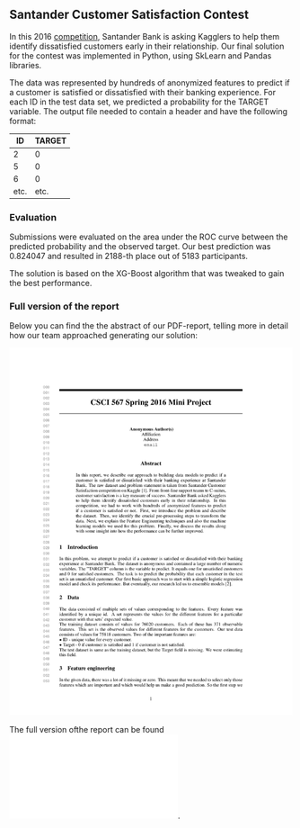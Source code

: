 ## Santander Customer Satisfaction Contest

In this 2016 [competition](https://www.kaggle.com/c/santander-customer-satisfaction#description), Santander Bank is asking Kagglers to help them identify dissatisfied customers early in their relationship. Our final solution for the contest was implemented in Python, using SkLearn and Pandas libraries.

The data was represented by hundreds of anonymized features to predict if a customer is satisfied or dissatisfied with their banking experience. For each ID in the test data set, we predicted a probability for the TARGET variable. The output file needed to contain a header and have the following format:

| ID | TARGET |
|----|--------|
|2|0|
|5|0|
|6|0|
|etc.|etc.|

### Evaluation

Submissions were evaluated on the area under the ROC curve between the predicted probability and the observed target. Our best prediction was 0.824047 and resulted in 2188-th place out of 5183 participants.

The solution is based on the XG-Boost algorithm that was tweaked to gain the best performance.

### Full version of the report

Below you can find the the abstract of our PDF-report, telling more in detail how our team approached generating our solution:

![Abstract](/images/MLCLASS_Spring16_Kupchenko_Shenoy_1d.png)

The full version ofthe report can be found ![here](/MLCLASS_Spring16_Kupchenko_Shenoy_1d.pdf).
